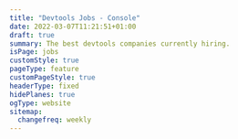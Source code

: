 ```yaml
---
title: "Devtools Jobs - Console"
date: 2022-03-07T11:21:51+01:00
draft: true
summary: The best devtools companies currently hiring.
isPage: jobs
customStyle: true
pageType: feature
customPageStyle: true
headerType: fixed
hidePlanes: true
ogType: website
sitemap:
  changefreq: weekly
---
```

